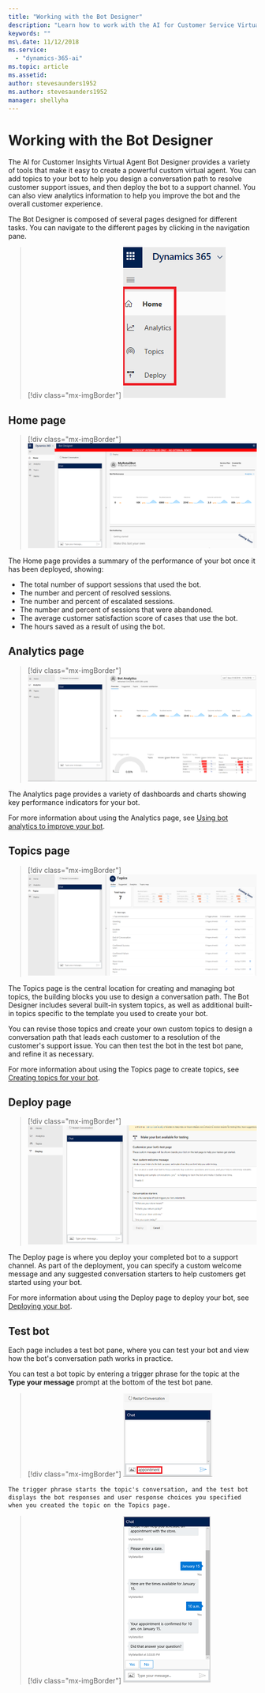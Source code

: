 ```yaml
---
title: "Working with the Bot Designer"
description: "Learn how to work with the AI for Customer Service Virtual Agent Bot Designer."
keywords: ""
ms\.date: 11/12/2018
ms.service:
  - "dynamics-365-ai"
ms.topic: article
ms.assetid: 
author: stevesaunders1952
ms.author: stevesaunders1952
manager: shellyha
---
```


# Working with the Bot Designer

The AI for Customer Insights Virtual Agent Bot Designer provides a variety of tools that make it easy to create a powerful custom virtual agent. You can add topics to your bot to help you design a conversation path to resolve customer support issues, and then deploy the bot to a support channel. You can also view analytics information to help you improve the bot and the overall customer experience.

The Bot Designer is composed of several pages designed for different tasks. You can navigate to the different pages by clicking in the navigation pane.

   > [!div class="mx-imgBorder"]
   > ![Navigation pane](media/bot-designer-1.PNG)

## Home page

   > [!div class="mx-imgBorder"]
   > ![Home page](media/create-bot-3.PNG)

The Home page provides a summary of the performance of your bot once it has been deployed, showing:

* The total number of support sessions that used the bot.
* The number and percent of resolved sessions.
* Tne number and percent of escalated sessions.
* The number and percent of sessions that were abandoned.
* The average customer satisfaction score of cases that use the bot.
* The hours saved as a result of using the bot.

## Analytics page

   > [!div class="mx-imgBorder"]
   > ![Analytics page](media/bot-designer-3.PNG)

The Analytics page provides a variety of dashboards and charts showing key performance indicators for your bot.

For more information about using the Analytics page, see [Using bot analytics to improve your bot](getting-started-analytics.md).

## Topics page

   > [!div class="mx-imgBorder"]
   > ![Topics page](media/bot-designer-4.PNG)

The Topics page is the central location for creating and managing bot topics, the building blocks you use to design a conversation path. The Bot Designer includes several built-in system topics, as well as additional built-in topics specific to the template you used to create your bot.

You can revise those topics and create your own custom topics to design a conversation path that leads each customer to a resolution of the customer's support issue. You can then test the bot in the test bot pane, and refine it as necessary.

For more information about using the Topics page to create topics, see [Creating topics for your bot](getting-started-create-topics.md).

## Deploy page

   > [!div class="mx-imgBorder"]
   > ![Deploy page](media/bot-designer-5.PNG)

The Deploy page is where you deploy your completed bot to a support channel. As part of the deployment, you can specify a custom welcome message and any suggested conversation starters to help customers get started using your bot.

For more information about using the Deploy page to deploy your bot, see [Deploying your bot](getting-started-deploy.md).

## Test bot

Each page includes a test bot pane, where you can test your bot and view how the bot's conversation path works in practice.

You can test a bot topic by entering a trigger phrase for the topic at the **Type your message** prompt at the bottom of the test bot pane.

   > [!div class="mx-imgBorder"]
   > ![Trigger phrase](media/bot-designer-6.PNG)

    The trigger phrase starts the topic's conversation, and the test bot displays the bot responses and user response choices you specified when you created the topic on the Topics page.

   > [!div class="mx-imgBorder"]
   > ![Complete conversation](media/create-topic-22.png)